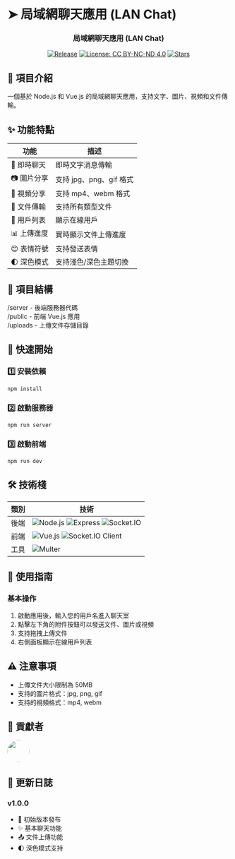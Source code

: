 # ➤ 局域網聊天應用 (LAN Chat)
<div align="center">
<p align="center">
  <h3>
    局域網聊天應用 (LAN Chat)
  </h3>
</p>


<p align="center">

[![Release](https://img.shields.io/github/v/release/yeongpin/LanLocalChat?style=flat-square&logo=github&color=blue)](https://github.com/yeongpin/LanLocalChat/releases/latest)
[![License: CC BY-NC-ND 4.0](https://img.shields.io/badge/License-CC_BY--NC--ND_4.0-lightgrey.svg)](https://creativecommons.org/licenses/by-nc-nd/4.0/)
[![Stars](https://img.shields.io/github/stars/yeongpin/LanLocalChat?style=flat-square&logo=github)](https://github.com/yeongpin/LanLocalChat/stargazers)

</p>
</div>

## 📝 項目介紹

一個基於 Node.js 和 Vue.js 的局域網聊天應用，支持文字、圖片、視頻和文件傳輸。

## ✨ 功能特點

| 功能 | 描述 |
|------|------|
| 💬 即時聊天 | 即時文字消息傳輸 |
| 📷 圖片分享 | 支持 jpg、png、gif 格式 |
| 🎥 視頻分享 | 支持 mp4、webm 格式 |
| 📄 文件傳輸 | 支持所有類型文件 |
| 👥 用戶列表 | 顯示在線用戶 |
| 📊 上傳進度 | 實時顯示文件上傳進度 |
| 😊 表情符號 | 支持發送表情 |
| 🌓 深色模式 | 支持淺色/深色主題切換 |

## 📂 項目結構

/server - 後端服務器代碼<br>
/public - 前端 Vue.js 應用<br>
/uploads - 上傳文件存儲目錄<br>


## 🚀 快速開始

### 1️⃣ 安裝依賴
```
npm install
```


### 2️⃣ 啟動服務器
```
npm run server
```


### 3️⃣ 啟動前端
```
npm run dev
```


## 🛠 技術棧

| 類別 | 技術 |
|------|------|
| 後端 | ![Node.js](https://img.shields.io/badge/Node.js-339933?style=flat-square&logo=nodedotjs&logoColor=white) ![Express](https://img.shields.io/badge/Express-000000?style=flat-square&logo=express&logoColor=white) ![Socket.IO](https://img.shields.io/badge/Socket.IO-010101?style=flat-square&logo=socketdotio&logoColor=white) |
| 前端 | ![Vue.js](https://img.shields.io/badge/Vue.js-4FC08D?style=flat-square&logo=vuedotjs&logoColor=white) ![Socket.IO Client](https://img.shields.io/badge/Socket.IO_Client-010101?style=flat-square&logo=socketdotio&logoColor=white) |
| 工具 | ![Multer](https://img.shields.io/badge/Multer-FF6600?style=flat-square&logo=node.js&logoColor=white) |

## 📖 使用指南

### 基本操作
1. 啟動應用後，輸入您的用戶名進入聊天室
2. 點擊左下角的附件按鈕可以發送文件、圖片或視頻
3. 支持拖拽上傳文件
4. 右側面板顯示在線用戶列表

## ⚠️ 注意事項

- 上傳文件大小限制為 50MB
- 支持的圖片格式：jpg, png, gif
- 支持的視頻格式：mp4, webm 

## 👥 貢獻者

<a href="https://github.com/yeongpin">
  <img src="https://github.com/yeongpin.png" width="50" height="50" style="border-radius:50%"/>
</a>

## 📝 更新日誌

### v1.0.0

- 🎉 初始版本發布
- ✨ 基本聊天功能
- 📤 文件上傳功能
- 🌓 深色模式支持

